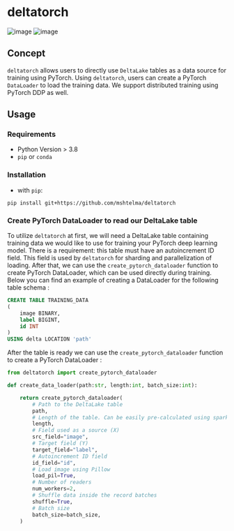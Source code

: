 # deltatorch

![![image](https://github.com/mshtelma/deltatorch/workflows/build/badge.svg)](https://github.com/mshtelma/deltatorch/actions/workflows/ci.yml/badge.svg)
![![image](https://github.com/mshtelma/deltatorch/workflows/build/badge.svg)](https://github.com/mshtelma/deltatorch/actions/workflows/flake8.yml/badge.svg)

## Concept

`deltatorch` allows users to directly use  `DeltaLake` tables as a data source for training using PyTorch. 
Using  `deltatorch`, users can create a PyTorch  `DataLoader` to load the training data. 
We support distributed training using PyTorch DDP as well. 



## Usage

### Requirements

- Python Version \> 3.8
- `pip` or `conda`

### Installation

- with `pip`:

```
pip install git+https://github.com/mshtelma/deltatorch
```
### Create PyTorch DataLoader to read our DeltaLake table

To utilize `deltatorch` at first, we will need a DeltaLake table containing training data we would like to use for training your PyTorch deep learning model. 
There is a requirement: this table must have an autoincrement ID field. This field is used by `deltatorch` for sharding and parallelization of loading. 
After that, we can use the `create_pytorch_dataloader` function to create PyTorch DataLoader, which can be used directly during training. 
Below you can find an example of creating a DataLoader for the following table schema :


```sql
CREATE TABLE TRAINING_DATA 
(   
    image BINARY,   
    label BIGINT,   
    id INT
) 
USING delta LOCATION 'path' 
```

After the table is ready we can use the `create_pytorch_dataloader` function to create a PyTorch DataLoader :
```python
from deltatorch import create_pytorch_dataloader

def create_data_loader(path:str, length:int, batch_size:int):

    return create_pytorch_dataloader(
        # Path to the DeltaLake table
        path,
        # Length of the table. Can be easily pre-calculated using spark.read.load(path).count()
        length,
        # Field used as a source (X)
        src_field="image",
        # Target field (Y)
        target_field="label",
        # Autoincrement ID field
        id_field="id",
        # Load image using Pillow
        load_pil=True,
        # Number of readers 
        num_workers=2,
        # Shuffle data inside the record batches
        shuffle=True,
        # Batch size        
        batch_size=batch_size,
    )
```